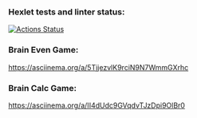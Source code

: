### Hexlet tests and linter status:
[![Actions Status](https://github.com/TessaVesper/fullstack-javascript-project-44/workflows/hexlet-check/badge.svg)](https://github.com/TessaVesper/fullstack-javascript-project-44/actions)

### Brain Even Game:
https://asciinema.org/a/5TjjezvlK9rciN9N7WmmGXrhc

### Brain Calc Game:
https://asciinema.org/a/II4dUdc9GVqdvTJzDpi9OlBr0